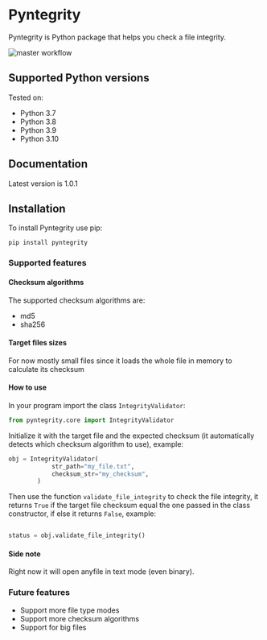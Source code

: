 # Pyntegrity

Pyntegrity is Python package that helps you check a file integrity. 

![master workflow](https://github.com/ddalu5/pyntegrity/actions/workflows/ci.yml/badge.svg?branch=main)

## Supported Python versions

Tested on:

- Python 3.7
- Python 3.8
- Python 3.9
- Python 3.10

## Documentation

Latest version is 1.0.1

## Installation

To install Pyntegrity use pip:

`pip install pyntegrity`

### Supported features

#### Checksum algorithms

The supported checksum algorithms are:

- md5
- sha256

#### Target files sizes

For now mostly small files since it loads the whole file in memory to calculate its checksum

#### How to use

In your program import the class `IntegrityValidator`:

```python
from pyntegrity.core import IntegrityValidator
```

Initialize it with the target file and the expected checksum 
(it automatically detects which checksum algorithm to use), example:

```python
obj = IntegrityValidator(
            str_path="my_file.txt",
            checksum_str="my_checksum",
        )
```

Then use the function `validate_file_integrity` to check the file integrity, 
it returns `True` if the target file checksum equal the one passed in the class constructor,
if else it returns `False`, example:

```python

status = obj.validate_file_integrity()
```

#### Side note

Right now it will open anyfile in text mode (even binary).

### Future features

- Support more file type modes
- Support more checksum algorithms
- Support for big files